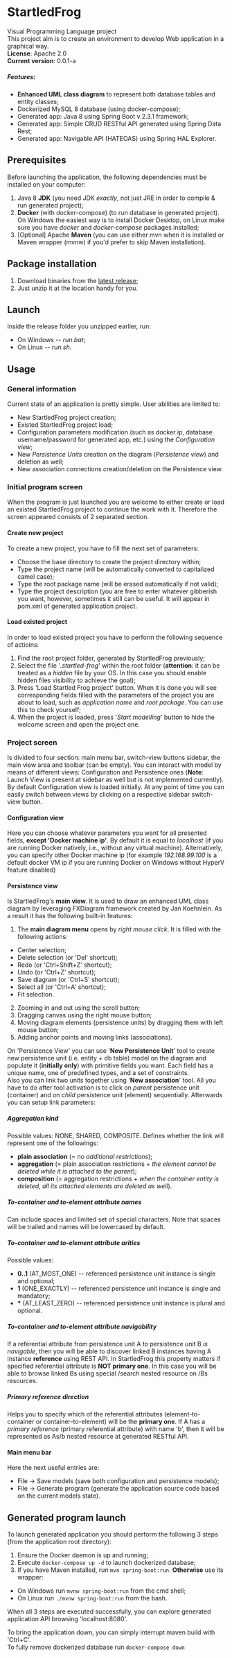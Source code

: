 # StartledFrog
Visual Programming Language project  
This project aim is to create an environment to develop Web application in a graphical way.  
**License**: Apache 2.0  
**Current version**: 0.0.1-a
##### Features:
* **Enhanced UML class diagram** to represent both database tables and entity classes;
* Dockerized MySQL 8 database (using docker-compose);
* Generated app: Java 8 using Spring Boot v.2.3.1 framework;
* Generated app: Simple CRUD RESTful API generated using Spring Data Rest;
* Generated app: Navigable API (HATEOAS) using Spring HAL Explorer.

## Prerequisites
Before launching the application, the following dependencies must be installed on your computer:  
1. Java 8 **JDK** (you need JDK *exactly*, not just JRE in order to compile & run generated project);
2. **Docker** (with docker-compose) (to run database in generated project). On Windows the easiest way is to install Docker Desktop, on Linux make sure you have *docker* and *docker-compose* packages installed;
3. [Optional] Apache **Maven** (you can use either mvn when it is installed or Maven wrapper (mvnw) if you'd prefer to skip Maven installation).

## Package installation
1. Download binaries from the [latest release](https://github.com/Tordek947/StartledFrog/releases/latest);
2. Just unzip it at the location handy for you.

## Launch
Inside the release folder you unzipped earlier, run:
* On Windows -- *run.bat*;
* On Linux -- *run.sh*.

## Usage
### General information
Current state of an application is pretty simple. User abilities are limited to:
* New StartledFrog project creation;
* Existed StartledFrog project load;
* Configuration parameters modification (such as docker ip, database username/password for generated app, etc.) using the *Configuration view*;
* New *Persistence Units* creation on the diagram (*Persistence view*) and deletion as well;
* New association connections creation/deletion on the Persistence view.

### Initial program screen
When the program is just launched you are welcome to either create or load an existed StartledFrog project to continue the work with it. Therefore the screen appeared consists of 2 separated section.
#### Create new project
To create a new project, you have to fill the next set of parameters:
* Choose the base directory to create the project directory within;
* Type the project name (will be automatically converted to capitalized camel case);
* Type the root package name (will be erased automatically if not valid);
* Type the project description (you are free to enter whatever gibberish you want, however, sometimes it still can be useful. It will appear in pom.xml of generated application project.

#### Load existed project
In order to load existed project you have to perform the following sequence of actioins:
1. Find the root project folder, generated by StartledFrog previously;
2. Select the file '*.startled-frog*' within the root folder (**attention**: it can be treated as a *hidden* file by your OS. In this case you should enable hidden files visibility to achieve the goal);
3. Press 'Load Startled Frog project' button. When it is done you will see corresponding fields filled with the parameters of the project you are about to load, such as *application name* and *root package*. You can use this to check yourself;
4. When the project is loaded, press '*Start modelling*' button to hide the welcome screen and open the project  one.

### Project screen
Is divided to four section: main menu bar, switch-view buttons sidebar, the main view area and toolbar (can be empty). You can interact with model by means of different views: Configuration and Persistence ones (**Note**: Launch View is present at sidebar as well but is not implemented currently). By default Configuration view is loaded initially. At any point of time you can easily switch between views by clicking on a respective sidebar switch-view button.
#### Configuration view
Here you can choose whatever parameters you want for all presented fields, **except 'Docker machine ip'**. By default it is equal to *localhost* (if you are running Docker natively, i.e., without any virtual machine). Alternatively, you can specify other Docker machine ip (for example *192.168.99.100* is a default docker VM ip if you are running Docker on Windows without HyperV feature disabled)
#### Persistence view
Is StartledFrog's **main view**. It is used to draw an enhanced UML class diagram by leveraging FXDiagram framework created by Jan Koehnlein. As a result it has the following built-in features:
1. The **main diagram menu** opens by *right mouse click*. It is filled with the following actions:
  * Center selection;
  * Delete selection (or 'Del' shortcut);
  * Redo (or 'Ctrl+Shift+Z' shortcut);
  * Undo (or 'Ctrl+Z' shortcut);
  * Save diagram (or 'Ctrl+S' shortcut);
  * Select all (or 'Ctrl+A' shortcut);
  * Fit selection.
2. Zooming in and out using the scroll button;
3. Dragging canvas using the right mouse button;
4. Moving diagram elements (persistence units) by dragging them with left mouse button;
5. Adding anchor points and moving links (associations).

On 'Persistence View' you can use '**New Persistence Unit**' tool to create new persistence unit (i.e. entity + db table) model on the diagram and populate it (**initially only**) with primitive fields you want. Each field has a unique name, one of predefined types, and a set of constraints.  
Also you can link two units together using '**New association**' tool. All you have to do after tool activation is to click on *parent* persistence unit (container) and on *child* persistence unit (element) sequentially. Afterwards you can setup link parameters:
##### Aggregation kind
Possible values: NONE, SHARED, COMPOSITE. Defines whether the link will represent one of the followings:
* **plain association** (= *no additional restrictions*);
* **aggregation** (= plain association restrictions + *the element cannot be deleted while it is attached to the parent*);
* **composition** (= aggregation restrictions + *when the container entity is deleted, all its attached elements are deleted as well*).

##### To-container and to-element attribute names
Can include spaces and limited set of special characters. Note that spaces will be trailed and names will be lowercased by default.  
##### To-container and to-element attribute arities
Possible values: 
* **0..1** (AT_MOST_ONE) -- referenced persistence unit instance is single and optional;
* **1** (ONE_EXACTLY) -- referenced persistence unit instance is single and mandatory;
* __*__ (AT_LEAST_ZERO) -- referenced persistence unit instance is plural and optional.

##### To-container and to-element attribute navigability
If a referential attribute from persistence unit A to persistence unit B *is navigable*, then you will be able to discover linked B instances having A instance **reference** using REST API. In StartledFrog this property matters if specified referential attribute is **NOT primary one**. In this case you will be able to browse linked Bs using special /search nested resource on /Bs resources.
##### Primary reference direction
Helps you to specify which of the referential attributes (element-to-container or container-to-element) will be  the **primary one**. If A has a *primary reference* (primary referential attribute) with name 'b', then it will be represented as As/b nested resource at generated RESTful API.
#### Main menu bar
Here the next useful entries are:
* File -> Save models (save both configuration and persistence models);
* File -> Generate program (generate the application source code based on the current models state).

## Generated program launch
To launch generated application you should perform the following 3 steps (from the application root directory):
1. Ensure the Docker daemon is up and running;
2. Execute `docker-compose up -d` to launch dockerized database;
3. If you have Maven installed, run `mvn spring-boot:run`. **Otherwise** use its wrapper:
  - On Windows run `mvnw spring-boot:run` from the cmd shell;
  - On Linux run `./mvnw spring-boot:run` from the bash.

When all 3 steps are executed successfully, you can explore generated application API browsing 'localhost:8080'.  
  
To bring the application down, you can simply interrupt maven build with 'Ctrl+C'.  
To fully remove dockerized database run `docker-compose down`
